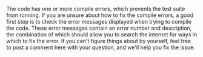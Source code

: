 The code has one or more compile errors, which prevents the test suite from running. If you are unsure about how to fix the compile errors, a good first step is to check the error messages displayed when trying to compile the code. These error messages contain an error number and description, the combination of which should allow you to search the internet for ways in which to fix the error. If you can't figure things about by yourself, feel free to post a comment here with your question, and we'll help you fix the issue.
